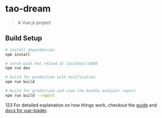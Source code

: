 # tao-dream

> A Vue.js project

## Build Setup

``` bash
# install dependencies
npm install

# serve with hot reload at localhost:8080
npm run dev

# build for production with minification
npm run build

# build for production and view the bundle analyzer report
npm run build --report
```
123
For detailed explanation on how things work, checkout the [guide](http://vuejs-templates.github.io/webpack/) and [docs for vue-loader](http://vuejs.github.io/vue-loader).
